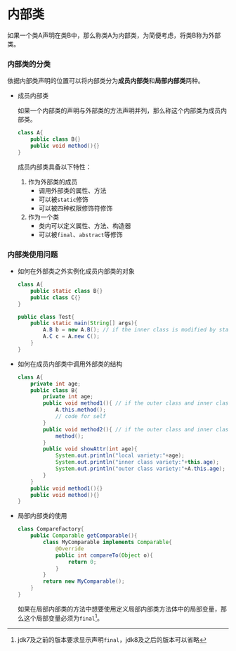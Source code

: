 # 内部类

如果一个类A声明在类B中，那么称类A为内部类，为简便考虑，将类B称为外部类。

### 内部类的分类

依据内部类声明的位置可以将内部类分为**成员内部类**和**局部内部类**两种。

* 成员内部类

  如果一个内部类的声明与外部类的方法声明并列，那么称这个内部类为成员内部类。

  ```java
  class A{
      public class B{}
      public void method(){}
  }
  ```

  成员内部类具备以下特性：

  1. 作为外部类的成员
     * 调用外部类的属性、方法
     * 可以被`static`修饰
     * 可以被四种权限修饰符修饰
  2. 作为一个类
     * 类内可以定义属性、方法、构造器
     * 可以被`final`、`abstract`等修饰

### 内部类使用问题

* 如何在外部类之外实例化成员内部类的对象

  ```java
  class A{
      public static class B{}
      public class C{}
  }
  
  public class Test{
      public static main(String[] args){
          A.B b = new A.B(); // if the inner class is modified by static
          A.C c = A.new C();
      }
  }
  ```

* 如何在成员内部类中调用外部类的结构

  ```java
  class A{
      private int age;
      public class B{
          private int age;
          public void method1(){ // if the outer class and inner class have the same method
              A.this.method();
              // code for self
          }
          public void method2(){ // if the outer class and inner class don't have same method
              method();
          }
          public void showAttr(int age){
              System.out.println("local variety:"+age);
              System.out.println("inner class variety:"+this.age);
              System.out.println("outer class variety:"+A.this.age);
          }
      }
      public void method1(){}
      public void method(){}
  }
  ```

* 局部内部类的使用

  ```java
  class CompareFactory{
      public Comparable getComparable(){
          class MyComparable implements Comparable{
              @Override
              public int compareTo(Object o){
                  return 0;
              }
          }
          return new MyComparable();
      }
  }
  ```

  如果在局部内部类的方法中想要使用定义局部内部类方法体中的局部变量，那么这个局部变量必须为`final`[^1]。



[^1]: jdk7及之前的版本要求显示声明`final`，jdk8及之后的版本可以省略